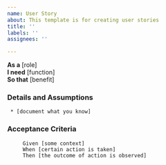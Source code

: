 ```yaml
---
name: User Story
about: This template is for creating user stories
title: ''
labels: ''
assignees: ''

---
```


**As a** [role]  
     **I need** [function]  
     **So that** [benefit]  
       
### Details and Assumptions
     * [document what you know]
       
### Acceptance Criteria  
       
```Gherkin
     Given [some context]
     When [certain action is taken]
     Then [the outcome of action is observed]
```
